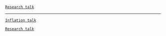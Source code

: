 
[`Research talk`](https://raw.githack.com/marciosantetti/talks24/main/emerson/research-talk/research-talk.html)



---



[`Inflation talk`](https://raw.githack.com/marciosantetti/talks24/main/tulsa/teaching-talk/slides/teaching-talk.html)

[`Research talk`](https://raw.githack.com/marciosantetti/talks24/main/tulsa/research-talk/research-talk.html)

